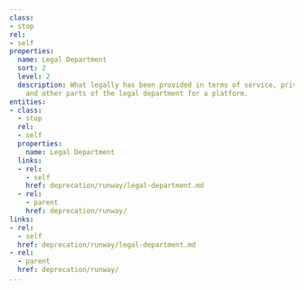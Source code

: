 ```yaml
---
class:
- stop
rel:
- self
properties:
  name: Legal Department
  sort: 2
  level: 2
  description: What legally has been provided in terms of service, privacy policy,
    and other parts of the legal department for a platform.
entities:
- class:
  - stop
  rel:
  - self
  properties:
    name: Legal Department
  links:
  - rel:
    - self
    href: deprecation/runway/legal-department.md
  - rel:
    - parent
    href: deprecation/runway/
links:
- rel:
  - self
  href: deprecation/runway/legal-department.md
- rel:
  - parent
  href: deprecation/runway/
...
```

